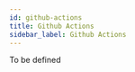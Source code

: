 ```yaml
---
id: github-actions
title: Github Actions
sidebar_label: Github Actions
---
```


To be defined
